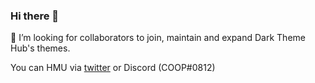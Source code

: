 ### Hi there 👋

👯 I’m looking for collaborators to join, maintain and expand Dark Theme Hub's themes.

You can HMU via [twitter](https://twitter.com/ItsSnazzie) or Discord (COOP#0812)

